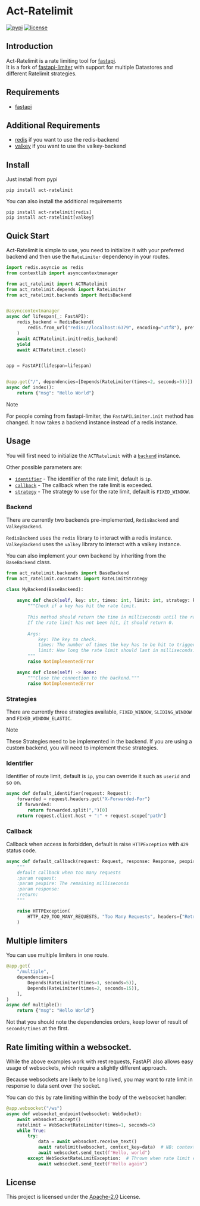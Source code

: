 # Act-Ratelimit

[![pypi](https://img.shields.io/pypi/v/act-ratelimit.svg?style=flat)](https://pypi.python.org/pypi/fastapi-limiter)
[![license](https://img.shields.io/github/license/Act-App/Act-Ratelimit)](https://github.com/Act-App/Act-Ratelimit/blob/master/LICENCE)

## Introduction

Act-Ratelimit is a rate limiting tool for [fastapi](https://github.com/tiangolo/fastapi).<br>
It is a fork of [fastapi-limiter](https://github.com/long2ice/fastapi-limiter) with support for multiple Datastores and different Ratelimit strategies.

## Requirements

- [fastapi](https://github.com/tiangolo/fastapi)

## Additional Requirements
- [redis](https://github.com/redis/redis-py) if you want to use the redis-backend
- [valkey](https://github.com/valkey-io/valkey-py) if you want to use the valkey-backend

## Install

Just install from pypi

```shell script
pip install act-ratelimit
```

You can also install the additional requirements

```shell script
pip install act-ratelimit[redis]
pip install act-ratelimit[valkey]
```

## Quick Start

Act-Ratelimit is simple to use, you need to initialize it with your preferred backend and then use the `RateLimiter` dependency in your routes.

```py
import redis.asyncio as redis
from contextlib import asynccontextmanager

from act_ratelimit import ACTRatelimit
from act_ratelimit.depends import RateLimiter
from act_ratelimit.backends import RedisBackend


@asynccontextmanager
async def lifespan(_: FastAPI):
    redis_backend = RedisBackend(
        redis.from_url("redis://localhost:6379", encoding="utf8"), prefix="act-ratelimit-example"
    )
    await ACTRatelimit.init(redis_backend)
    yield
    await ACTRatelimit.close()


app = FastAPI(lifespan=lifespan)


@app.get("/", dependencies=[Depends(RateLimiter(times=2, seconds=5))])
async def index():
    return {"msg": "Hello World"}
```

> [!NOTE]
> For people coming from fastapi-limiter, the `FastAPILimiter.init` method has changed. It now takes a backend instance instead of a redis instance.

## Usage

You will first need to initialize the `ACTRatelimit` with a [`backend`](#backend) instance.

Other possible parameters are:
- [`identifier`](#identifier) - The identifier of the rate limit, default is `ip`.
- [`callback`](#callback) - The callback when the rate limit is exceeded.
- [`strategy`](#strategies) - The strategy to use for the rate limit, default is `FIXED_WINDOW`.




### Backend

There are currently two backends pre-implemented, `RedisBackend` and `ValkeyBackend`.

`RedisBackend` uses the `redis` library to interact with a redis instance.<br>
`ValkeyBackend` uses the `valkey` library to interact with a valkey instance.

You can also implement your own backend by inheriting from the `BaseBackend` class.

```py
from act_ratelimit.backends import BaseBackend
from act_ratelimit.constants import RateLimitStrategy

class MyBackend(BaseBackend):
    
    async def check(self, key: str, times: int, limit: int, strategy: RateLimitStrategy) -> int:
        """Check if a key has hit the rate limit.
    
        This method should return the time in milliseconds until the rate limit resets.
        If the rate limit has not been hit, it should return 0.
    
        Args:
            key: The key to check.
            times: The number of times the key has to be hit to trigger the rate limit.
            limit: How long the rate limit should last in milliseconds.
        """
        raise NotImplementedError

    async def close(self) -> None:
        """Close the connection to the backend."""
        raise NotImplementedError
```
### Strategies

There are currently three strategies available, `FIXED_WINDOW`, `SLIDING_WINDOW` and `FIXED_WINDOW_ELASTIC`.

> [!NOTE]
> These Strategies need to be implemented in the backend. If you are using a custom backend, you will need to implement these strategies.

### Identifier

Identifier of route limit, default is `ip`, you can override it such as `userid` and so on.

```py
async def default_identifier(request: Request):
    forwarded = request.headers.get("X-Forwarded-For")
    if forwarded:
        return forwarded.split(",")[0]
    return request.client.host + ":" + request.scope["path"]
```

### Callback

Callback when access is forbidden, default is raise `HTTPException` with `429` status code.

```py
async def default_callback(request: Request, response: Response, pexpire: int):
    """
    default callback when too many requests
    :param request:
    :param pexpire: The remaining milliseconds
    :param response:
    :return:
    """

    raise HTTPException(
        HTTP_429_TOO_MANY_REQUESTS, "Too Many Requests", headers={"Retry-After": str(pexpire)}
    )
```

## Multiple limiters

You can use multiple limiters in one route.

```py
@app.get(
    "/multiple",
    dependencies=[
        Depends(RateLimiter(times=1, seconds=5)),
        Depends(RateLimiter(times=2, seconds=15)),
    ],
)
async def multiple():
    return {"msg": "Hello World"}
```

Not that you should note the dependencies orders, keep lower of result of `seconds/times` at the first.

## Rate limiting within a websocket.

While the above examples work with rest requests, FastAPI also allows easy usage
of websockets, which require a slightly different approach.

Because websockets are likely to be long lived, you may want to rate limit in
response to data sent over the socket.

You can do this by rate limiting within the body of the websocket handler:

```py
@app.websocket("/ws")
async def websocket_endpoint(websocket: WebSocket):
    await websocket.accept()
    ratelimit = WebSocketRateLimiter(times=1, seconds=5)
    while True:
        try:
            data = await websocket.receive_text()
            await ratelimit(websocket, context_key=data)  # NB: context_key is optional
            await websocket.send_text(f"Hello, world")
        except WebSocketRateLimitException:  # Thrown when rate limit exceeded.
            await websocket.send_text(f"Hello again")
```

## License

This project is licensed under the
[Apache-2.0](https://github.com/long2ice/fastapi-limiter/blob/master/LICENCE) License.
